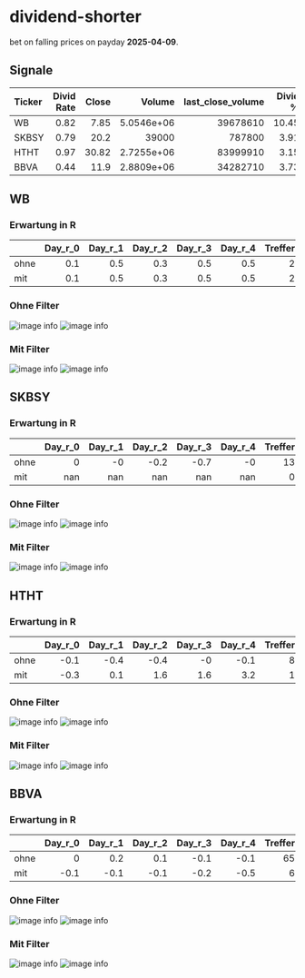 # dividend-shorter

bet on falling prices on payday **2025-04-09**.

## Signale

| Ticker   |   Divid Rate |   Close |         Volume |   last_close_volume |   Divid % | 5_Days_pos   | above_SMA_50   |
|:---------|-------------:|--------:|---------------:|--------------------:|----------:|:-------------|:---------------|
| WB       |         0.82 |    7.85 |     5.0546e+06 |            39678610 |     10.45 | False        | False          |
| SKBSY    |         0.79 |   20.2  | 39000          |              787800 |      3.91 | False        | False          |
| HTHT     |         0.97 |   30.82 |     2.7255e+06 |            83999910 |      3.15 | False        | False          |
| BBVA     |         0.44 |   11.9  |     2.8809e+06 |            34282710 |      3.73 | False        | False          |

## WB

### Erwartung in R
|      |   Day_r_0 |   Day_r_1 |   Day_r_2 |   Day_r_3 |   Day_r_4 |   Treffer |
|:-----|----------:|----------:|----------:|----------:|----------:|----------:|
| ohne |       0.1 |       0.5 |       0.3 |       0.5 |       0.5 |         2 |
| mit  |       0.1 |       0.5 |       0.3 |       0.5 |       0.5 |         2 |

### Ohne Filter
![image info](./data/WB_box_all.png)
![image info](./data/WB_median_all.png)

### Mit Filter
![image info](./data/WB_box_filtered.png)
![image info](./data/WB_median_filtered.png)

## SKBSY

### Erwartung in R
|      |   Day_r_0 |   Day_r_1 |   Day_r_2 |   Day_r_3 |   Day_r_4 |   Treffer |
|:-----|----------:|----------:|----------:|----------:|----------:|----------:|
| ohne |         0 |        -0 |      -0.2 |      -0.7 |        -0 |        13 |
| mit  |       nan |       nan |     nan   |     nan   |       nan |         0 |

### Ohne Filter
![image info](./data/SKBSY_box_all.png)
![image info](./data/SKBSY_median_all.png)

### Mit Filter
![image info](./data/SKBSY_box_filtered.png)
![image info](./data/SKBSY_median_filtered.png)

## HTHT

### Erwartung in R
|      |   Day_r_0 |   Day_r_1 |   Day_r_2 |   Day_r_3 |   Day_r_4 |   Treffer |
|:-----|----------:|----------:|----------:|----------:|----------:|----------:|
| ohne |      -0.1 |      -0.4 |      -0.4 |      -0   |      -0.1 |         8 |
| mit  |      -0.3 |       0.1 |       1.6 |       1.6 |       3.2 |         1 |

### Ohne Filter
![image info](./data/HTHT_box_all.png)
![image info](./data/HTHT_median_all.png)

### Mit Filter
![image info](./data/HTHT_box_filtered.png)
![image info](./data/HTHT_median_filtered.png)

## BBVA

### Erwartung in R
|      |   Day_r_0 |   Day_r_1 |   Day_r_2 |   Day_r_3 |   Day_r_4 |   Treffer |
|:-----|----------:|----------:|----------:|----------:|----------:|----------:|
| ohne |       0   |       0.2 |       0.1 |      -0.1 |      -0.1 |        65 |
| mit  |      -0.1 |      -0.1 |      -0.1 |      -0.2 |      -0.5 |         6 |

### Ohne Filter
![image info](./data/BBVA_box_all.png)
![image info](./data/BBVA_median_all.png)

### Mit Filter
![image info](./data/BBVA_box_filtered.png)
![image info](./data/BBVA_median_filtered.png)

